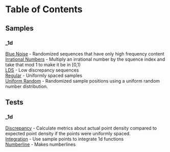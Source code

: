 # Table of Contents

## Samples

### _1d

[Blue Noise](src/samples/_1d/blue_noise/samples.md) - Randomized sequences that have only high frequency content  
[Irrational Numbers](src/samples/_1d/irrational_numbers/samples.md) - Multiply an irrational number by the squence index and take that mod 1 to make it be in [0,1)  
[LDS](src/samples/_1d/LDS/samples.md) - Low discrepancy sequences  
[Regular](src/samples/_1d/regular/samples.md) - Uniformly spaced samples  
[Uniform Random](src/samples/_1d/uniform_random/samples.md) - Randomized sample positions using a uniform random number distribution.  
## Tests

### _1d

[Discrepancy](src/tests/_1d/discrepancy/tests.md) - Calculate metrics about actual point density compared to expected point density if the points were uniformly spaced.  
[Integration](src/tests/_1d/integration/tests.md) - Use sample points to integrate 1d functions  
[Numberline](src/tests/_1d/numberline/tests.md) - Makes numberlines  
